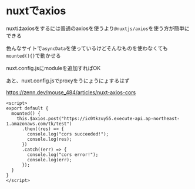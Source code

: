 # nuxtでaxios



nuxtはaxiosをするには普通のaxiosを使うより`@nuxtjs/axios`を使う方が簡単にできる

色んなサイトで`asyncData`を使っているけどそんなものを使わなくても`mounted(){}`で動かせる



nuxt.config.jsにmoduleを追加すればOK

あと、nuxt.config.jsでproxyをうにょうにょするはず

https://zenn.dev/mouse_484/articles/nuxt-axios-cors



```vue
<script>
export default {
  mounted() {
    this.$axios.post("https://ic0tkzuy55.execute-api.ap-northeast-1.amazonaws.com/tk/test")
      .then((res) => {
        console.log("cors succeeded!");
        console.log(res);
      })
      .catch((err) => {
        console.log("cors error!");
        console.log(err);
      });
  }
}
</script>
```



